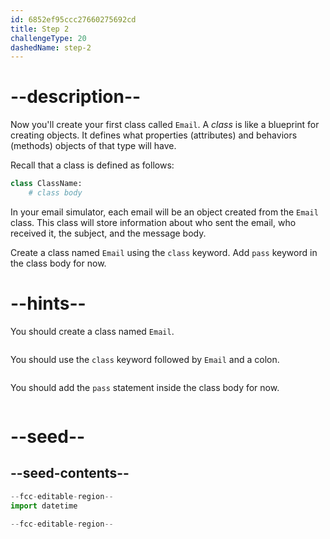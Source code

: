```yaml
---
id: 6852ef95ccc27660275692cd
title: Step 2
challengeType: 20
dashedName: step-2
---
```


# --description--

Now you'll create your first class called `Email`. A *class* is like a blueprint for creating objects. It defines what properties (attributes) and behaviors (methods) objects of that type will have.

Recall that a class is defined as follows:

```py
class ClassName:
    # class body
```

In your email simulator, each email will be an object created from the `Email` class. This class will store information about who sent the email, who received it, the subject, and the message body.

Create a class named `Email` using the `class` keyword. Add `pass` keyword in the class body for now.

# --hints--

You should create a class named `Email`.

```js

```

You should use the `class` keyword followed by `Email` and a colon.

```js

```

You should add the `pass` statement inside the class body for now.

```js

```

# --seed--

## --seed-contents--

```py
--fcc-editable-region--
import datetime

--fcc-editable-region--
```
